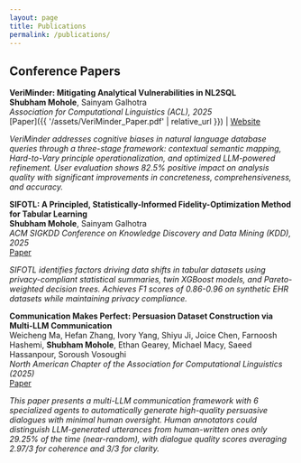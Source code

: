 ```yaml
---
layout: page
title: Publications
permalink: /publications/
---
```


## Conference Papers

**VeriMinder: Mitigating Analytical Vulnerabilities in NL2SQL**  
**Shubham Mohole**, Sainyam Galhotra  
*Association for Computational Linguistics (ACL), 2025*  
[Paper]({{ '/assets/VeriMinder_Paper.pdf' | relative_url }}) | [Website](https://veriminder.ai)

*VeriMinder addresses cognitive biases in natural language database queries through a three-stage framework: contextual semantic mapping, Hard-to-Vary principle operationalization, and optimized LLM-powered refinement. User evaluation shows 82.5% positive impact on analysis quality with significant improvements in concreteness, comprehensiveness, and accuracy.*

**SIFOTL: A Principled, Statistically-Informed Fidelity-Optimization Method for Tabular Learning**  
**Shubham Mohole**, Sainyam Galhotra  
*ACM SIGKDD Conference on Knowledge Discovery and Data Mining (KDD), 2025*  
[Paper](https://kdd2025.kdd.org/wp-content/uploads/2025/07/CameraReady-03.pdf)

*SIFOTL identifies factors driving data shifts in tabular datasets using privacy-compliant statistical summaries, twin XGBoost models, and Pareto-weighted decision trees. Achieves F1 scores of 0.86-0.96 on synthetic EHR datasets while maintaining privacy compliance.*

**Communication Makes Perfect: Persuasion Dataset Construction via Multi-LLM Communication**  
Weicheng Ma, Hefan Zhang, Ivory Yang, Shiyu Ji, Joice Chen, Farnoosh Hashemi, **Shubham Mohole**, Ethan Gearey, Michael Macy, Saeed Hassanpour, Soroush Vosoughi  
*North American Chapter of the Association for Computational Linguistics (2025)*  
[Paper](https://aclanthology.org/2025.naacl-long.203.pdf)

*This paper presents a multi-LLM communication framework with 6 specialized agents to automatically generate high-quality persuasive dialogues with minimal human oversight. Human annotators could distinguish LLM-generated utterances from human-written ones only 29.25% of the time (near-random), with dialogue quality scores averaging 2.97/3 for coherence and 3/3 for clarity.*